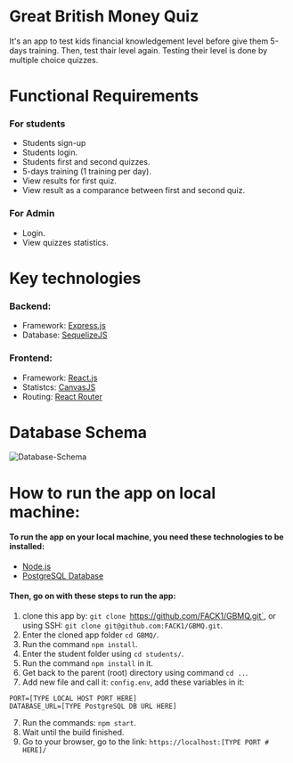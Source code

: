 # Great British Money Quiz
It's an app to test kids financial knowledgement level before give them 5-days training. Then, test thair level again. Testing their level is done by multiple choice quizzes.

# Functional Requirements
### For students
- Students sign-up
- Students login.
- Students first and second quizzes.
- 5-days training (1 training per day).
- View results for first quiz.
- View result as a comparance between first and second quiz.

### For Admin
- Login.
- View quizzes statistics.

# Key technologies
### Backend: 
- Framework: [Express.js](https://expressjs.com/en/4x/api.html)
- Database: [SequelizeJS](http://docs.sequelizejs.com/manual/getting-started.html)

### Frontend: 
- Framework: [React.js](https://reactjs.org/docs/getting-started.html)
- Statistcs: [CanvasJS](https://canvasjs.com/react-charts/pie-chart/)
- Routing: [React Router](https://reacttraining.com/react-router/)

# Database Schema

![Database-Schema](https://user-images.githubusercontent.com/41734542/55286797-12b5e600-53a9-11e9-89a4-b29b2acb5653.png)

# How to run the app on local machine:

#### To run the app on your local machine, you need these technologies to be installed:
  - [Node.js](https://nodejs.org/en/download/)
  - [PostgreSQL Database](https://www.postgresql.org)
 
#### Then, go on with these steps to run the app:
1. clone this app by: `git clone `https://github.com/FACK1/GBMQ.git`, or using SSH: `git clone git@github.com:FACK1/GBMQ.git`.
2. Enter the cloned app folder `cd GBMQ/`.
3. Run the command `npm install`.
4. Enter the student folder using `cd students/`.
5. Run the command `npm install` in it.
6. Get back to the parent (root) directory using command `cd ..`.
7. Add new file and call it: `config.env`, add these variables in it:
```dotenv
PORT=[TYPE LOCAL HOST PORT HERE]
DATABASE_URL=[TYPE PostgreSQL DB URL HERE]
```

7. Run the commands: `npm start`.
8. Wait until the build finished.
9. Go to your browser, go to the link: `https://localhost:[TYPE PORT # HERE]/`

